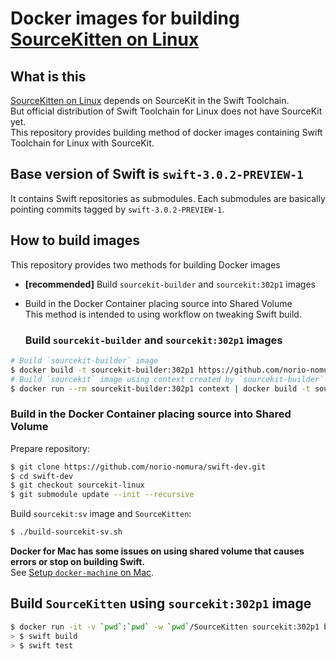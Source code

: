 # Docker images for building [SourceKitten on Linux](https://github.com/jpsim/SourceKitten/)

## What is this
[SourceKitten on Linux](https://github.com/jpsim/SourceKitten/) depends on SourceKit in the Swift Toolchain.  
But official distribution of Swift Toolchain for Linux does not have SourceKit yet.   
This repository provides building method of docker images containing Swift Toolchain for Linux with SourceKit.  

## Base version of Swift is `swift-3.0.2-PREVIEW-1`
It contains Swift repositories as submodules. Each submodules are basically pointing commits tagged by `swift-3.0.2-PREVIEW-1`.

## How to build images
This repository provides two methods for building Docker images

- **[recommended]** Build `sourcekit-builder` and `sourcekit:302p1` images
- Build in the Docker Container placing source into Shared Volume  
  This method is intended to using workflow on tweaking Swift build.

  ### Build `sourcekit-builder` and `sourcekit:302p1` images
```sh
# Build `sourcekit-builder` image
$ docker build -t sourcekit-builder:302p1 https://github.com/norio-nomura/docker-sourcekit-builder.git
# Build `sourcekit` image using context created by `sourcekit-builder`
$ docker run --rm sourcekit-builder:302p1 context | docker build -t sourcekit:302p1 -
```

### Build in the Docker Container placing source into Shared Volume

Prepare repository:
```sh
$ git clone https://github.com/norio-nomura/swift-dev.git
$ cd swift-dev
$ git checkout sourcekit-linux
$ git submodule update --init --recursive
```

Build `sourcekit:sv` image and `SourceKitten`:
```sh
$ ./build-sourcekit-sv.sh
```

**Docker for Mac has some issues on using shared volume that causes errors or stop on building Swift.**  
See [Setup `docker-machine` on Mac](docker-machine-on-mac.md).

## Build `SourceKitten` using `sourcekit:302p1` image
```sh
$ docker run -it -v `pwd`:`pwd` -w `pwd`/SourceKitten sourcekit:302p1 bash
> $ swift build
> $ swift test
```
